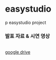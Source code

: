 # easystudio
p easystudio project

<h3>발표 자료 & 시연 영상</h3>
<br>
<a href ="https://drive.google.com/drive/folders/1-wk6qgLZym-MyO9Dq5HRDpBGiGlOawi9?usp=sharing">google drive</a>
